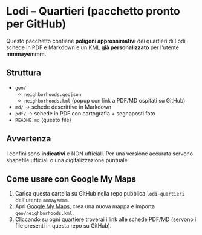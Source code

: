 # Lodi – Quartieri (pacchetto pronto per GitHub)

Questo pacchetto contiene **poligoni approssimativi** dei quartieri di Lodi, schede in PDF e Markdown e un KML **già personalizzato** per l'utente **mmmayemmm**.

## Struttura
- `geo/`
  - `neighborhoods.geojson`
  - `neighborhoods.kml` (popup con link a PDF/MD ospitati su GitHub)
- `md/` → schede descrittive in Markdown
- `pdf/` → schede in PDF con cartografia + segnaposti foto
- `README.md` (questo file)

## Avvertenza
I confini sono **indicativi** e NON ufficiali. Per una versione accurata servono shapefile ufficiali o una digitalizzazione puntuale.

## Come usare con Google My Maps
1. Carica questa cartella su GitHub nella repo pubblica `lodi-quartieri` dell'utente `mmmayemmm`.
2. Apri [Google My Maps](https://www.google.com/mymaps), crea una nuova mappa e importa `geo/neighborhoods.kml`.
3. Cliccando su ogni quartiere troverai i link alle schede PDF/MD (servono i file presenti in questa repo su GitHub).

